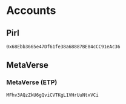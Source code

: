 # Accounts

## Pirl

```
0x68Ebb3665e47Df61fe38a68887BE84cCC91eAc36
```

## MetaVerse

### MetaVerse (ETP)

```
MFhv3AQzZkU6gQviCVTKgL1VHrUuNtxVCi
```
